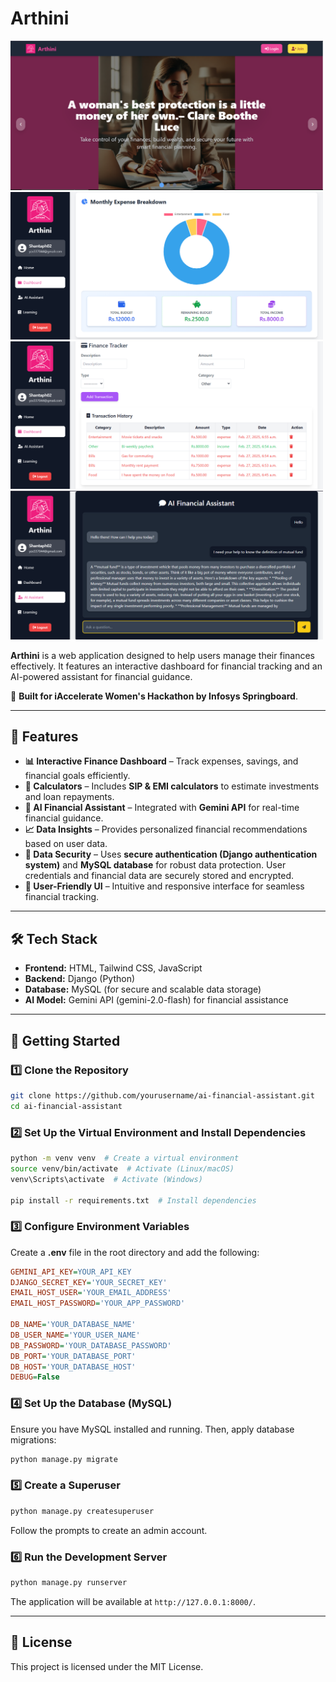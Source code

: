 # Arthini

<img src="static/Assets/Hero.png" alt="iAccelerate Women's Hackathon" width="500">
<img src="static/Assets/Sh2.png" alt="iAccelerate Women's Hackathon" width="500">
<img src="static/Assets/Sh5.png" alt="iAccelerate Women's Hackathon" width="500">
<img src="static/Assets/Sh3.png" alt="iAccelerate Women's Hackathon" width="500">

**Arthini** is a web application designed to help users manage their finances effectively. It features an interactive dashboard for financial tracking and an AI-powered assistant for financial guidance.

🚀 **Built for iAccelerate Women's Hackathon by Infosys Springboard**.

---

## 🌟 Features  

- **📊 Interactive Finance Dashboard** – Track expenses, savings, and financial goals efficiently.  
- **💸 Calculators** – Includes **SIP & EMI calculators** to estimate investments and loan repayments.  
- **🤖 AI Financial Assistant** – Integrated with **Gemini API** for real-time financial guidance.  
- **📈 Data Insights** – Provides personalized financial recommendations based on user data.  
- **🔐 Data Security** – Uses **secure authentication (Django authentication system)** and **MySQL database** for robust data protection. User credentials and financial data are securely stored and encrypted.  
- **🎨 User-Friendly UI** – Intuitive and responsive interface for seamless financial tracking.  

---

## 🛠️ Tech Stack  

- **Frontend:** HTML, Tailwind CSS, JavaScript  
- **Backend:** Django (Python)  
- **Database:** MySQL (for secure and scalable data storage)  
- **AI Model:** Gemini API (gemini-2.0-flash) for financial assistance  

---

## 🚀 Getting Started  

### 1️⃣ Clone the Repository  
```sh
git clone https://github.com/yourusername/ai-financial-assistant.git
cd ai-financial-assistant
```

### 2️⃣ Set Up the Virtual Environment and Install Dependencies  
```sh
python -m venv venv  # Create a virtual environment
source venv/bin/activate  # Activate (Linux/macOS)
venv\Scripts\activate  # Activate (Windows)

pip install -r requirements.txt  # Install dependencies
```

### 3️⃣ Configure Environment Variables  
Create a **.env** file in the root directory and add the following:

```ini
GEMINI_API_KEY=YOUR_API_KEY
DJANGO_SECRET_KEY='YOUR_SECRET_KEY'
EMAIL_HOST_USER='YOUR_EMAIL_ADDRESS'
EMAIL_HOST_PASSWORD='YOUR_APP_PASSWORD'

DB_NAME='YOUR_DATABASE_NAME'
DB_USER_NAME='YOUR_USER_NAME'
DB_PASSWORD='YOUR_DATABASE_PASSWORD'
DB_PORT='YOUR_DATABASE_PORT'
DB_HOST='YOUR_DATABASE_HOST'
DEBUG=False
```

### 4️⃣ Set Up the Database (MySQL)  
Ensure you have MySQL installed and running. Then, apply database migrations:
```sh
python manage.py migrate
```

### 5️⃣ Create a Superuser  
```sh
python manage.py createsuperuser
```
Follow the prompts to create an admin account.

### 6️⃣ Run the Development Server  
```sh
python manage.py runserver
```
The application will be available at `http://127.0.0.1:8000/`.

---

## 📜 License  
This project is licensed under the MIT License.
